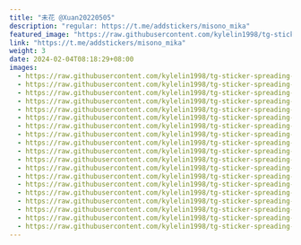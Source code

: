 ```yaml
---
title: "未花 @Xuan20220505"
description: "regular: https://t.me/addstickers/misono_mika"
featured_image: "https://raw.githubusercontent.com/kylelin1998/tg-sticker-spreading-worldwide-images/main/img/7d774689-2ba3-4fb4-ab05-562498174ec1.jpg"
link: "https://t.me/addstickers/misono_mika"
weight: 3
date: 2024-02-04T08:18:29+08:00
images:
  - https://raw.githubusercontent.com/kylelin1998/tg-sticker-spreading-worldwide-images/main/img/7d774689-2ba3-4fb4-ab05-562498174ec1.jpg
  - https://raw.githubusercontent.com/kylelin1998/tg-sticker-spreading-worldwide-images/main/img/bb0d3c19-9286-4fda-8b6d-4a6bc5fa9809.jpg
  - https://raw.githubusercontent.com/kylelin1998/tg-sticker-spreading-worldwide-images/main/img/11dc142b-7a8e-4168-be06-406ed33bc075.jpg
  - https://raw.githubusercontent.com/kylelin1998/tg-sticker-spreading-worldwide-images/main/img/06344e0d-32e7-4178-8a18-a2cff4ced682.jpg
  - https://raw.githubusercontent.com/kylelin1998/tg-sticker-spreading-worldwide-images/main/img/513c0fba-655e-4ae0-a63d-ddc88260170c.jpg
  - https://raw.githubusercontent.com/kylelin1998/tg-sticker-spreading-worldwide-images/main/img/2170834a-75c7-41bc-bb70-daacac05e07f.jpg
  - https://raw.githubusercontent.com/kylelin1998/tg-sticker-spreading-worldwide-images/main/img/b094a279-d1ce-4e38-8cb6-ab829e7d3f64.jpg
  - https://raw.githubusercontent.com/kylelin1998/tg-sticker-spreading-worldwide-images/main/img/8d9f9dc6-082a-4df5-b178-4536e4a4a0c5.jpg
  - https://raw.githubusercontent.com/kylelin1998/tg-sticker-spreading-worldwide-images/main/img/f0b14f46-7c34-4e1d-b2b4-668d193a78b9.jpg
  - https://raw.githubusercontent.com/kylelin1998/tg-sticker-spreading-worldwide-images/main/img/74c0b396-15e7-408c-9f90-cc0ad42db6c2.jpg
  - https://raw.githubusercontent.com/kylelin1998/tg-sticker-spreading-worldwide-images/main/img/4b678245-5b28-455e-9229-bb35a585f49a.jpg
  - https://raw.githubusercontent.com/kylelin1998/tg-sticker-spreading-worldwide-images/main/img/f38f93af-9f49-4449-8a26-411575d68239.jpg
  - https://raw.githubusercontent.com/kylelin1998/tg-sticker-spreading-worldwide-images/main/img/84656458-62a9-4e14-905d-296a7335b438.jpg
  - https://raw.githubusercontent.com/kylelin1998/tg-sticker-spreading-worldwide-images/main/img/9a4a6562-784a-4194-a4f7-9a0c2fa9eda8.jpg
  - https://raw.githubusercontent.com/kylelin1998/tg-sticker-spreading-worldwide-images/main/img/a125fc86-fcd1-4b06-b6b1-3626e1d04ea5.jpg
  - https://raw.githubusercontent.com/kylelin1998/tg-sticker-spreading-worldwide-images/main/img/fa5b57b8-d26b-45eb-b3e1-9598437346ae.jpg
  - https://raw.githubusercontent.com/kylelin1998/tg-sticker-spreading-worldwide-images/main/img/83b87c71-7e25-4883-8e4b-584baac31550.jpg
  - https://raw.githubusercontent.com/kylelin1998/tg-sticker-spreading-worldwide-images/main/img/694014ee-9a15-41e6-88dc-858e9ae376db.jpg
  - https://raw.githubusercontent.com/kylelin1998/tg-sticker-spreading-worldwide-images/main/img/580e7b27-999a-484c-8c1a-c6fc86165607.jpg
---
```


